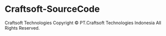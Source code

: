 # Craftsoft-SourceCode
Craftsoft Technologies
Copyright © PT.Craftsoft Technologies Indonesia All Rights Reserved.